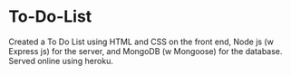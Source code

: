 # To-Do-List
Created a To Do List using HTML and CSS on the front end, Node js (w Express js) for the server, and MongoDB (w Mongoose) for the database. Served online using heroku.
